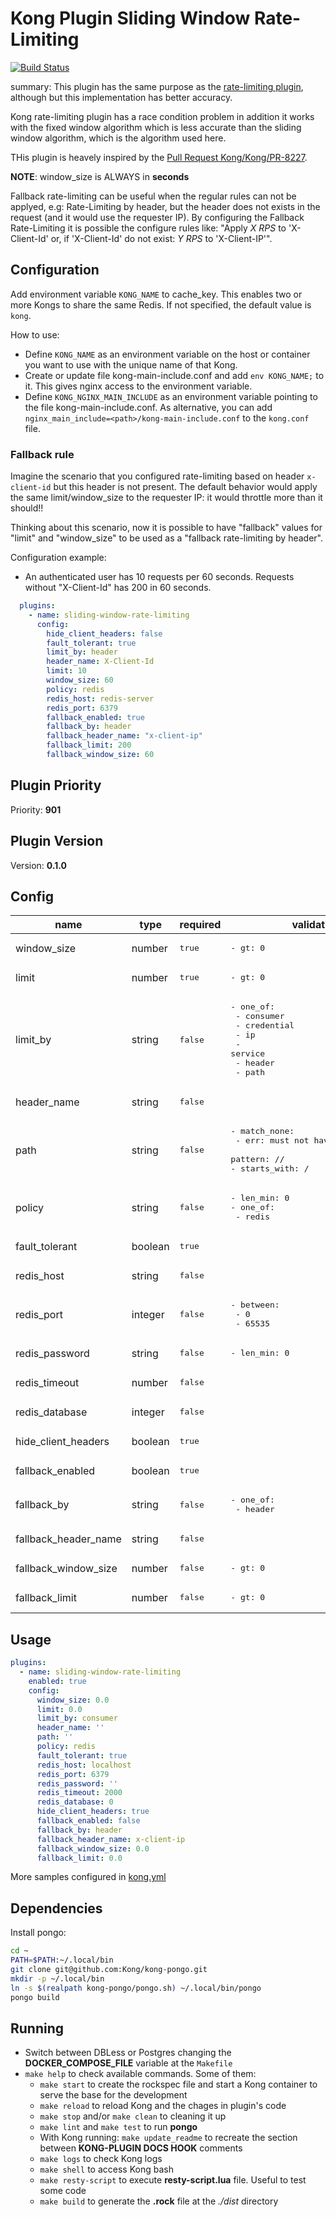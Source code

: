 # Kong Plugin Sliding Window Rate-Limiting

[![Build Status](https://github.com/giovanibrioni/kong-plugin-sliding-window-rate-limiting/actions/workflows/test.yml/badge.svg?branch=main)](https://github.com/giovanibrioni/kong-plugin-sliding-window-rate-limiting/actions)

summary: This plugin has the same purpose as the [rate-limiting plugin](https://github.com/Kong/kong/tree/master/kong/plugins/), although but this implementation has better accuracy.

Kong rate-limiting plugin has a race condition problem in addition it works with the fixed window algorithm which is less accurate than the sliding window algorithm, which is the algorithm used here.

THis plugin is heavely inspired by the [Pull Request Kong/Kong/PR-8227](https://github.com/Kong/kong/pull/8227).

**NOTE**: window_size is ALWAYS in **seconds**

Fallback rate-limiting can be useful when the regular rules can not be applyed, e.g: Rate-Limiting by header, but the header does not exists in the request (and it would use the requester IP).
By configuring the Fallback Rate-Limiting it is possible the configure rules like: "Apply _X RPS_ to 'X-Client-Id' or, if 'X-Client-Id' do not exist: _Y RPS_ to 'X-Client-IP'".

## Configuration

Add environment variable `KONG_NAME` to cache_key. This enables two or more Kongs to share the same Redis.
If not specified, the default value is `kong`.

How to use:

- Define `KONG_NAME` as an environment variable on the host or container you want to use with the unique name of that Kong.
- Create or update file kong-main-include.conf and add `env KONG_NAME;` to it. This gives nginx access to the environment variable.
- Define `KONG_NGINX_MAIN_INCLUDE` as an environment variable pointing to the file kong-main-include.conf. As alternative, you can add `nginx_main_include=<path>/kong-main-include.conf` to the `kong.conf` file.

### Fallback rule

Imagine the scenario that you configured rate-limiting based on header `x-client-id` but this header is not present. The default behavior would apply the same limit/window_size to the requester IP: it would throttle more than it should!!

Thinking about this scenario, now it is possible to have "fallback" values for "limit" and "window_size" to be used as a "fallback rate-limiting by header".

Configuration example:

- An authenticated user has 10 requests per 60 seconds. Requests without "X-Client-Id" has 200 in 60 seconds.

```yaml
  plugins:
    - name: sliding-window-rate-limiting
      config:
        hide_client_headers: false
        fault_tolerant: true
        limit_by: header
        header_name: X-Client-Id
        limit: 10
        window_size: 60
        policy: redis
        redis_host: redis-server
        redis_port: 6379
        fallback_enabled: true
        fallback_by: header
        fallback_header_name: "x-client-ip"
        fallback_limit: 200
        fallback_window_size: 60
```

<!-- BEGINNING OF KONG-PLUGIN DOCS HOOK -->
## Plugin Priority

Priority: **901**

## Plugin Version

Version: **0.1.0**

## Config

| name | type | required | validations | default |
|-----|-----|-----|-----|-----|
| window_size | number | <pre>true</pre> | <pre>- gt: 0</pre> |  |
| limit | number | <pre>true</pre> | <pre>- gt: 0</pre> |  |
| limit_by | string | <pre>false</pre> | <pre>- one_of:<br/>  - consumer<br/>  - credential<br/>  - ip<br/>  - service<br/>  - header<br/>  - path</pre> | <pre>consumer</pre> |
| header_name | string | <pre>false</pre> |  |  |
| path | string | <pre>false</pre> | <pre>- match_none:<br/>  - err: must not have empty segments<br/>    pattern: //<br/>- starts_with: /</pre> |  |
| policy | string | <pre>false</pre> | <pre>- len_min: 0<br/>- one_of:<br/>  - redis</pre> | <pre>redis</pre> |
| fault_tolerant | boolean | <pre>true</pre> |  | <pre>true</pre> |
| redis_host | string | <pre>false</pre> |  | <pre>localhost</pre> |
| redis_port | integer | <pre>false</pre> | <pre>- between:<br/>  - 0<br/>  - 65535</pre> | <pre>6379</pre> |
| redis_password | string | <pre>false</pre> | <pre>- len_min: 0</pre> |  |
| redis_timeout | number | <pre>false</pre> |  | <pre>2000</pre> |
| redis_database | integer | <pre>false</pre> |  | <pre>0</pre> |
| hide_client_headers | boolean | <pre>true</pre> |  | <pre>true</pre> |
| fallback_enabled | boolean | <pre>true</pre> |  | <pre>false</pre> |
| fallback_by | string | <pre>false</pre> | <pre>- one_of:<br/>  - header</pre> | <pre>header</pre> |
| fallback_header_name | string | <pre>false</pre> |  | <pre>x-client-ip</pre> |
| fallback_window_size | number | <pre>false</pre> | <pre>- gt: 0</pre> |  |
| fallback_limit | number | <pre>false</pre> | <pre>- gt: 0</pre> |  |

## Usage

```yaml
plugins:
  - name: sliding-window-rate-limiting
    enabled: true
    config:
      window_size: 0.0
      limit: 0.0
      limit_by: consumer
      header_name: ''
      path: ''
      policy: redis
      fault_tolerant: true
      redis_host: localhost
      redis_port: 6379
      redis_password: ''
      redis_timeout: 2000
      redis_database: 0
      hide_client_headers: true
      fallback_enabled: false
      fallback_by: header
      fallback_header_name: x-client-ip
      fallback_window_size: 0.0
      fallback_limit: 0.0

```
<!-- END OF KONG-PLUGIN DOCS HOOK -->

More samples configured in [kong.yml](kong.yml)

## Dependencies

Install pongo:

```bash
cd ~
PATH=$PATH:~/.local/bin
git clone git@github.com:Kong/kong-pongo.git
mkdir -p ~/.local/bin
ln -s $(realpath kong-pongo/pongo.sh) ~/.local/bin/pongo
pongo build
```

## Running

- Switch between DBLess or Postgres changing the **DOCKER_COMPOSE_FILE** variable at the `Makefile`
- `make help` to check available commands. Some of them:
  - `make start` to create the rockspec file and start a Kong container to serve the base for the development
  - `make reload` to reload Kong and the chages in plugin's code
  - `make stop` and/or `make clean` to cleaning it up
  - `make lint` and `make test` to run **pongo**
  - With Kong running: `make update_readme` to recreate the section between **KONG-PLUGIN DOCS HOOK** comments
  - `make logs` to check Kong logs
  - `make shell` to access Kong bash
  - `make resty-script` to execute **resty-script.lua** file. Useful to test some code
  - `make build` to generate the **.rock** file at the _./dist_ directory
